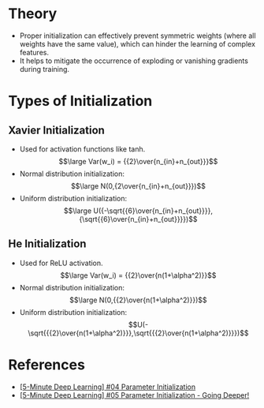 # Theory
- Proper initialization can effectively prevent symmetric weights (where all weights have the same value), which can hinder the learning of complex features.
- It helps to mitigate the occurrence of exploding or vanishing gradients during training.

# Types of Initialization
## Xavier Initialization
- Used for activation functions like tanh.
$$\large Var(w_i) = {{2}\over{n_{in}+n_{out}}}$$
- Normal distribution initialization:
$$\large N(0,{2\over{n_{in}+n_{out}}})$$
- Uniform distribution initialization:
$$\large U({-\sqrt{{6}\over{n_{in}+n_{out}}}},{\sqrt{{6}\over{n_{in}+n_{out}}}})$$
## He Initialization
- Used for ReLU activation.
$$\large Var(w_i) = {{2}\over{n(1+\alpha^2)}}$$
- Normal distribution initialization:
$$\large N(0,{{2}\over{n(1+\alpha^2)}})$$
- Uniform distribution initialization:
$$U(-\sqrt{{{2}\over{n(1+\alpha^2)}}},\sqrt{{{2}\over{n(1+\alpha^2)}}})$$

# References
- [[5-Minute Deep Learning] #04 Parameter Initialization](https://www.bilibili.com/video/BV1r94y1Q7eG/?spm_id_from=333.788&vd_source=82cc9f8195ff57b14f4f1d470824ef31)
- [[5-Minute Deep Learning] #05 Parameter Initialization - Going Deeper!](https://www.bilibili.com/video/BV1PF411K7nb/?spm_id_from=333.788&vd_source=82cc9f8195ff57b14f4f1d470824ef31)
